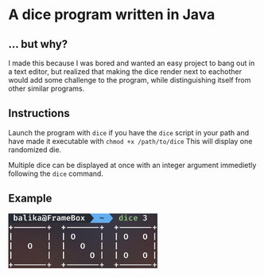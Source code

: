# A dice program written in Java

## ... but why?
I made this because I was bored and wanted an easy project to bang out in a text editor, but realized that making the dice render next to eachother would add some challenge to the program, while distinguishing itself from other similar programs.

## Instructions

Launch the program with `dice` if you have the `dice` script in your path and have made it executable with `chmod +x /path/to/dice`
This will display one randomized die. 

Multiple dice can be displayed at once with an integer argument immedietly following the `dice` command.

## Example
<img src="example.jpg" width="300" />
